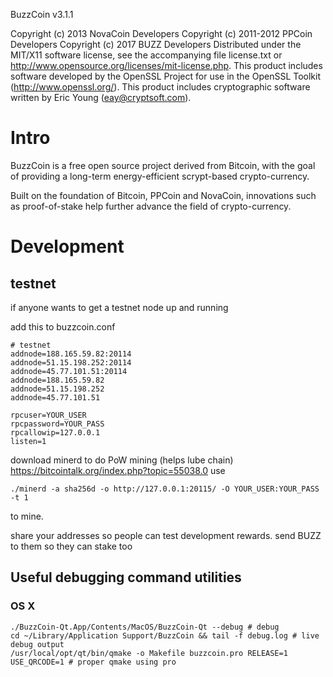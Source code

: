 BuzzCoin v3.1.1

Copyright (c) 2013 NovaCoin Developers Copyright (c) 2011-2012 PPCoin Developers
Copyright (c) 2017 BUZZ Developers Distributed under the MIT/X11 software
license, see the accompanying file license.txt or
http://www.opensource.org/licenses/mit-license.php. This product includes
software developed by the OpenSSL Project for use in the OpenSSL Toolkit
(http://www.openssl.org/). This product includes cryptographic software written
by Eric Young (eay@cryptsoft.com).

# Intro

BuzzCoin is a free open source project derived from Bitcoin, with the goal of
providing a long-term energy-efficient scrypt-based crypto-currency.

Built on the foundation of Bitcoin, PPCoin and NovaCoin, innovations such as
proof-of-stake help further advance the field of crypto-currency.

# Development

## testnet

if anyone wants to get a testnet node up and running

add this to buzzcoin.conf

```
# testnet
addnode=188.165.59.82:20114
addnode=51.15.198.252:20114
addnode=45.77.101.51:20114
addnode=188.165.59.82
addnode=51.15.198.252
addnode=45.77.101.51

rpcuser=YOUR_USER
rpcpassword=YOUR_PASS
rpcallowip=127.0.0.1
listen=1
```

download minerd to do PoW mining (helps lube chain)
https://bitcointalk.org/index.php?topic=55038.0
use

```
./minerd -a sha256d -o http://127.0.0.1:20115/ -O YOUR_USER:YOUR_PASS -t 1
```

to mine.

share your addresses so people can test development rewards. send BUZZ to them so they can stake too

## Useful debugging command utilities

### OS X

```
./BuzzCoin-Qt.App/Contents/MacOS/BuzzCoin-Qt --debug # debug
cd ~/Library/Application Support/BuzzCoin && tail -f debug.log # live debug output
/usr/local/opt/qt/bin/qmake -o Makefile buzzcoin.pro RELEASE=1 USE_QRCODE=1 # proper qmake using pro
```
